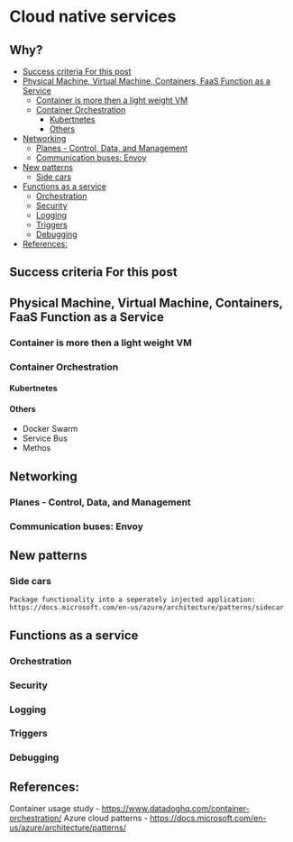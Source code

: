 # Cloud native services

## Why?

<!-- TOC GFM -->

- [Success criteria For this post](#success-criteria-for-this-post)
- [Physical Machine, Virtual Machine, Containers, FaaS Function as a Service](#physical-machine-virtual-machine-containers-faas-function-as-a-service)
  - [Container is more then a light weight VM](#container-is-more-then-a-light-weight-vm)
  - [Container Orchestration](#container-orchestration)
    - [Kubertnetes](#kubertnetes)
    - [Others](#others)
- [Networking](#networking)
  - [Planes - Control, Data, and Management](#planes---control-data-and-management)
  - [Communication buses: Envoy](#communication-buses-envoy)
- [New patterns](#new-patterns)
  - [Side cars](#side-cars)
- [Functions as a service](#functions-as-a-service)
  - [Orchestration](#orchestration)
  - [Security](#security)
  - [Logging](#logging)
  - [Triggers](#triggers)
  - [Debugging](#debugging)
- [References:](#references)

<!-- /TOC -->

## Success criteria For this post

## Physical Machine, Virtual Machine, Containers, FaaS Function as a Service

### Container is more then a light weight VM

### Container Orchestration

#### Kubertnetes

#### Others

- Docker Swarm
- Service Bus
- Methos

## Networking

### Planes - Control, Data, and Management

### Communication buses: Envoy

## New patterns

### Side cars

    Package functionality into a seperately injected application: https://docs.microsoft.com/en-us/azure/architecture/patterns/sidecar

## Functions as a service

### Orchestration

### Security

### Logging

### Triggers

### Debugging

## References:

Container usage study - https://www.datadoghq.com/container-orchestration/
Azure cloud patterns - https://docs.microsoft.com/en-us/azure/architecture/patterns/
